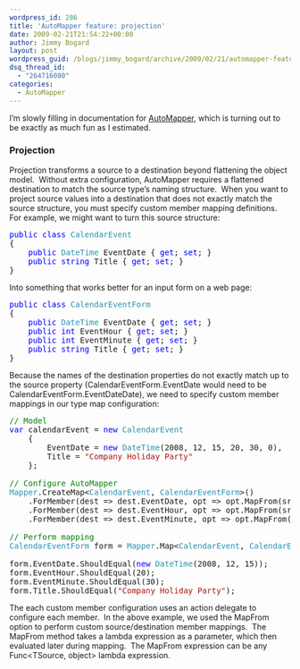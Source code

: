 ```yaml
---
wordpress_id: 286
title: 'AutoMapper feature: projection'
date: 2009-02-21T21:54:22+00:00
author: Jimmy Bogard
layout: post
wordpress_guid: /blogs/jimmy_bogard/archive/2009/02/21/automapper-feature-projection.aspx
dsq_thread_id:
  - "264716080"
categories:
  - AutoMapper
---
```

I’m slowly filling in documentation for [AutoMapper](http://www.codeplex.com/AutoMapper), which is turning out to be exactly as much fun as I estimated.

### Projection

Projection transforms a source to a destination beyond flattening the object model.&#160; Without extra configuration, AutoMapper requires a flattened destination to match the source type&#8217;s naming structure.&#160; When you want to project source values into a destination that does not exactly match the source structure, you must specify custom member mapping definitions.&#160; For example, we might want to turn this source structure:

<pre><span style="color: blue">public class </span><span style="color: #2b91af">CalendarEvent
</span>{
    <span style="color: blue">public </span><span style="color: #2b91af">DateTime </span>EventDate { <span style="color: blue">get</span>; <span style="color: blue">set</span>; }
    <span style="color: blue">public string </span>Title { <span style="color: blue">get</span>; <span style="color: blue">set</span>; }
}</pre>

[](http://11011.net/software/vspaste)

Into something that works better for an input form on a web page: 

<pre><span style="color: blue">public class </span><span style="color: #2b91af">CalendarEventForm
</span>{
    <span style="color: blue">public </span><span style="color: #2b91af">DateTime </span>EventDate { <span style="color: blue">get</span>; <span style="color: blue">set</span>; }
    <span style="color: blue">public int </span>EventHour { <span style="color: blue">get</span>; <span style="color: blue">set</span>; }
    <span style="color: blue">public int </span>EventMinute { <span style="color: blue">get</span>; <span style="color: blue">set</span>; }
    <span style="color: blue">public string </span>Title { <span style="color: blue">get</span>; <span style="color: blue">set</span>; }
}</pre>

[](http://11011.net/software/vspaste)

Because the names of the destination properties do not exactly match up to the source property (CalendarEventForm.EventDate would need to be CalendarEventForm.EventDateDate), we need to specify custom member mappings in our type map configuration: 

<pre><span style="color: green">// Model
</span><span style="color: blue">var </span>calendarEvent = <span style="color: blue">new </span><span style="color: #2b91af">CalendarEvent
    </span>{
        EventDate = <span style="color: blue">new </span><span style="color: #2b91af">DateTime</span>(2008, 12, 15, 20, 30, 0),
        Title = <span style="color: #a31515">"Company Holiday Party"
    </span>};

<span style="color: green">// Configure AutoMapper
</span><span style="color: #2b91af">Mapper</span>.CreateMap&lt;<span style="color: #2b91af">CalendarEvent</span>, <span style="color: #2b91af">CalendarEventForm</span>&gt;()
    .ForMember(dest =&gt; dest.EventDate, opt =&gt; opt.MapFrom(src =&gt; src.EventDate.Date))
    .ForMember(dest =&gt; dest.EventHour, opt =&gt; opt.MapFrom(src =&gt; src.EventDate.Hour))
    .ForMember(dest =&gt; dest.EventMinute, opt =&gt; opt.MapFrom(src =&gt; src.EventDate.Minute));

<span style="color: green">// Perform mapping
</span><span style="color: #2b91af">CalendarEventForm </span>form = <span style="color: #2b91af">Mapper</span>.Map&lt;<span style="color: #2b91af">CalendarEvent</span>, <span style="color: #2b91af">CalendarEventForm</span>&gt;(calendarEvent);

form.EventDate.ShouldEqual(<span style="color: blue">new </span><span style="color: #2b91af">DateTime</span>(2008, 12, 15));
form.EventHour.ShouldEqual(20);
form.EventMinute.ShouldEqual(30);
form.Title.ShouldEqual(<span style="color: #a31515">"Company Holiday Party"</span>);</pre>

[](http://11011.net/software/vspaste)

The each custom member configuration uses an action delegate to configure each member.&#160; In the above example, we used the MapFrom option to perform custom source/destination member mappings.&#160; The MapFrom method takes a lambda expression as a parameter, which then evaluated later during mapping.&#160; The MapFrom expression can be any Func<TSource, object> lambda expression.